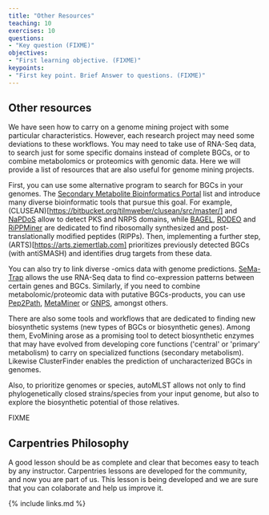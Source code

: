 ```yaml
---
title: "Other Resources"
teaching: 10
exercises: 10
questions:
- "Key question (FIXME)"
objectives:
- "First learning objective. (FIXME)"
keypoints:
- "First key point. Brief Answer to questions. (FIXME)"
---
```

## Other resources

We have seen how to carry on a genome mining project with some particular characteristics. However, each research project may need some deviations to these workflows. You may need to take use of RNA-Seq data, to search just for some specific domains instead of complete BGCs, or to combine metabolomics or proteomics with genomic data. Here we will provide a list of resources that are also useful for genome mining projects.

First, you can use some alternative program to search for BGCs in your genomes. The [Secondary Metabolite Bioinformatics Portal](https://www.secondarymetabolites.org/) list and introduce many diverse bioinformatic tools that pursue this goal. For example, (CLUSEAN)[https://bitbucket.org/tilmweber/clusean/src/master/] and [NaPDoS](https://npdomainseeker.sdsc.edu/) allow to detect PKS and NRPS domains, while [BAGEL](http://bagel4.molgenrug.nl/), [RODEO](http://www.ripp.rodeo/) and [RiPPMiner](http://www.nii.ac.in/~priyesh/lantipepDB/new_predictions/index.php) are dedicated to find ribosomally synthesized and post-translationally modified peptides (RIPPs). Then, implementing a further step, (ARTS)[https://arts.ziemertlab.com] prioritizes previously detected BGCs (with antiSMASH) and identifies drug targets from these data.

You can also try to link diverse -omics data with genome predictions. [SeMa-Trap](https://sema-trap.ziemertlab.com/) allows the use RNA-Seq data to find co-expression patterns between certain genes and BGCs. Similarly, if you need to combine metabolomic/proteomic data with putative BGCs-products, you can use [Pep2Path](http://pep2path.sourceforge.net), [MetaMiner](https://github.com/mohimanilab/MetaMiner) or [GNPS](https://gnps.ucsd.edu/ProteoSAFe/static/gnps-splash.jsp?redirect=auth), amongst others. 

There are also some tools and workflows that are dedicated to finding new biosynthetic systems (new types of BGCs or biosynthetic genes). Among them, EvoMining arose as a promising tool to detect biosynthetic enzymes that may have evolved from developing core functions ('central' or 'primary' metabolism) to carry on specialized functions (secondary metabolism). Likewise ClusterFinder enables the prediction of uncharacterized BGCs in genomes.

Also, to prioritize genomes or species, autoMLST allows not only to find phylogenetically closed strains/species from your input genome, but also to explore the biosynthetic potential of those relatives. 

FIXME


## Carpentries Philosophy
A good lesson should be as complete and clear that becomes easy to teach by any instructor. 
Carpentries lessons are developed for the community, and now you are part of us. 
This lesson is being developed and we are sure that you can colaborate and help us improve it.

{% include links.md %}

